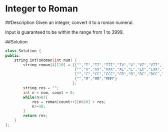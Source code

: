 Integer to Roman
=====

##Description
Given an integer, convert it to a roman numeral.

Input is guaranteed to be within the range from 1 to 3999.

##Solution
```cpp
class Solution {
public:
    string intToRoman(int num) {
        string roman[4][10] = {{"","I","II","III","IV","V","VI","VII","VIII","IX"},
                               {"","X","XX","XXX","XL","L","LX","LXX","LXXX","XC"},
                               {"","C","CC","CCC","CD","D","DC","DCC","DCCC","CM"},
                               {"","M","MM","MMM"}
                              };
        string res = "";
        int n = num, count = 0;
        while(n>0){
            res = roman[count++][n%10] + res;
            n/=10;
        }
        return res;
    }
};
```